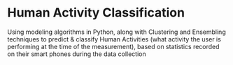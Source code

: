 # Human Activity Classification

Using modeling algorithms in Python, along with Clustering and Ensembling techniques to predict & classify Human Activities (what activity the user is performing at the time of the measurement), based on statistics recorded on their smart phones during the data collection
